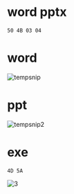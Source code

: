 # word pptx
```
50 4B 03 04
```
# word
![tempsnip](https://user-images.githubusercontent.com/90738394/137103603-b39459aa-92bf-42db-a974-a4d918509e8c.png)
# ppt
![tempsnip2](https://user-images.githubusercontent.com/90738394/137103678-0e27f230-f06e-46f4-b5f9-3660e88610aa.png)
# exe 
```
4D 5A
```
![3](https://user-images.githubusercontent.com/90738394/137104212-b14bde71-02bc-4f49-afcb-b25d36fea983.png)

